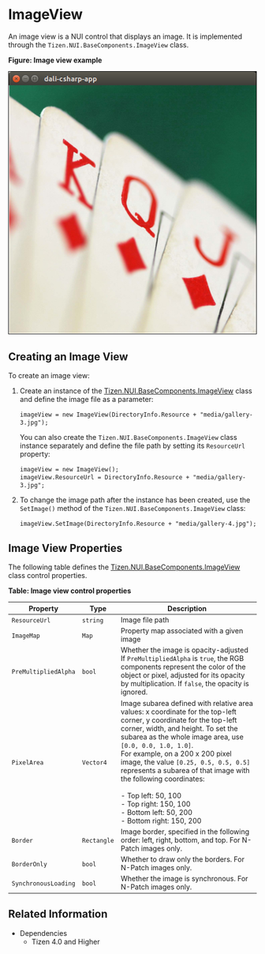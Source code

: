 # ImageView

An image view is a NUI control that displays an image. It is implemented through the `Tizen.NUI.BaseComponents.ImageView` class.

**Figure: Image view example**

![Image view example](media/ImageView.png)

<a name="usage"></a>
## Creating an Image View

To create an image view:

1.  Create an instance of the [Tizen.NUI.BaseComponents.ImageView](https://developer.tizen.org/dev-guide/csapi/api/Tizen.NUI.BaseComponents.ImageView.html) class and define the image file as a parameter:

    ```
    imageView = new ImageView(DirectoryInfo.Resource + "media/gallery-3.jpg");
    ```

    You can also create the `Tizen.NUI.BaseComponents.ImageView` class instance separately and define the file path by setting its `ResourceUrl` property:

    ```
    imageView = new ImageView();
    imageView.ResourceUrl = DirectoryInfo.Resource + "media/gallery-3.jpg";
    ```

2.  To change the image path after the instance has been created, use the `SetImage()` method of the `Tizen.NUI.BaseComponents.ImageView` class:

    ```
    imageView.SetImage(DirectoryInfo.Resource + "media/gallery-4.jpg");
    ```

<a name="properties"></a>
## Image View Properties

The following table defines the [Tizen.NUI.BaseComponents.ImageView](https://developer.tizen.org/dev-guide/csapi/api/Tizen.NUI.BaseComponents.ImageView.html) class control properties.

**Table: Image view control properties**

| Property             | Type        | Description                              |
|--------------------|-----------|----------------------------------------|
| `ResourceUrl`        | `string`    | Image file path                      |
| `ImageMap`           | `Map`       | Property map associated with a given image |
| `PreMultipliedAlpha` | `bool`      | Whether the image is opacity-adjusted<br>If `PreMultipliedAlpha` is `true`, the RGB  components represent the color of the object or pixel, adjusted for its opacity by multiplication. If `false`, the opacity is ignored.  |
| `PixelArea`          | `Vector4`   | Image subarea defined with relative area  values: x coordinate for the top-left corner, y coordinate for the top-left corner, width, and height. To set the subarea as the whole image area, use `[0.0, 0.0, 1.0, 1.0]`.<br>For example, on a 200 x 200 pixel image, the  value `[0.25, 0.5, 0.5, 0.5]` represents a subarea of   that image with the  following coordinates:<br><br>-   Top left: 50, 100<br>-   Top right: 150, 100<br>-   Bottom left: 50, 200<br>-   Bottom right: 150, 200        |
| `Border`             | `Rectangle` | Image border, specified  in the following order:  left, right, bottom, and  top. For N-Patch images only.         |
| `BorderOnly`         | `bool`      | Whether to draw only the borders. For N-Patch  images only.  |
| `SynchronousLoading` | `bool`      | Whether the image is   synchronous. For N-Patch images only.     |


## Related Information
* Dependencies
  -   Tizen 4.0 and Higher
